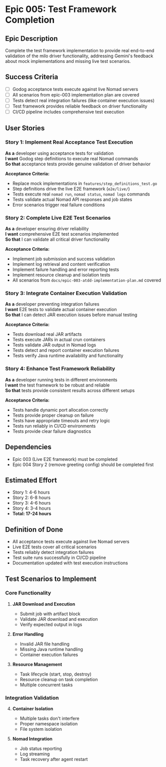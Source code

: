 # Epic 005: Test Framework Completion

## Epic Description
Complete the test framework implementation to provide real end-to-end validation of the milo driver functionality, addressing Gemini's feedback about mock implementations and missing live test scenarios.

## Success Criteria
- [ ] Godog acceptance tests execute against live Nomad servers
- [ ] All scenarios from epic-003 implementation plan are covered
- [ ] Tests detect real integration failures (like container execution issues)
- [ ] Test framework provides reliable feedback on driver functionality
- [ ] CI/CD pipeline includes comprehensive test execution

## User Stories

### Story 1: Implement Real Acceptance Test Execution
**As a** developer using acceptance tests for validation  
**I want** Godog step definitions to execute real Nomad commands  
**So that** acceptance tests provide genuine validation of driver behavior  

**Acceptance Criteria:**
- Replace mock implementations in `features/step_definitions_test.go`
- Step definitions drive the live E2E framework (`e2e/live/`)
- Tests execute real `nomad run`, `nomad status`, `nomad logs` commands
- Tests validate actual Nomad API responses and job states
- Error scenarios trigger real failure conditions

### Story 2: Complete Live E2E Test Scenarios
**As a** developer ensuring driver reliability  
**I want** comprehensive E2E test scenarios implemented  
**So that** I can validate all critical driver functionality  

**Acceptance Criteria:**
- Implement job submission and success validation
- Implement log retrieval and content verification
- Implement failure handling and error reporting tests
- Implement resource cleanup and isolation tests
- All scenarios from `docs/epic-003-atdd-implementation-plan.md` covered

### Story 3: Integrate Container Execution Validation
**As a** developer preventing integration failures  
**I want** E2E tests to validate actual container execution  
**So that** I can detect JAR execution issues before manual testing  

**Acceptance Criteria:**
- Tests download real JAR artifacts
- Tests execute JARs in actual crun containers
- Tests validate JAR output in Nomad logs
- Tests detect and report container execution failures
- Tests verify Java runtime availability and functionality

### Story 4: Enhance Test Framework Reliability
**As a** developer running tests in different environments  
**I want** the test framework to be robust and reliable  
**So that** tests provide consistent results across different setups  

**Acceptance Criteria:**
- Tests handle dynamic port allocation correctly
- Tests provide proper cleanup on failure
- Tests have appropriate timeouts and retry logic
- Tests run reliably in CI/CD environments
- Tests provide clear failure diagnostics

## Dependencies
- Epic 003 (Live E2E framework) must be completed
- Epic 004 Story 2 (remove greeting config) should be completed first

## Estimated Effort
- Story 1: 4-6 hours
- Story 2: 6-8 hours
- Story 3: 4-6 hours
- Story 4: 3-4 hours
- **Total: 17-24 hours**

## Definition of Done
- All acceptance tests execute against live Nomad servers
- Live E2E tests cover all critical scenarios
- Tests reliably detect integration failures
- Test suite runs successfully in CI/CD pipeline
- Documentation updated with test execution instructions

## Test Scenarios to Implement

### Core Functionality
1. **JAR Download and Execution**
   - Submit job with artifact block
   - Validate JAR download and execution
   - Verify expected output in logs

2. **Error Handling**
   - Invalid JAR file handling
   - Missing Java runtime handling
   - Container execution failures

3. **Resource Management**
   - Task lifecycle (start, stop, destroy)
   - Resource cleanup on task completion
   - Multiple concurrent tasks

### Integration Validation
4. **Container Isolation**
   - Multiple tasks don't interfere
   - Proper namespace isolation
   - File system isolation

5. **Nomad Integration** 
   - Job status reporting
   - Log streaming
   - Task recovery after agent restart